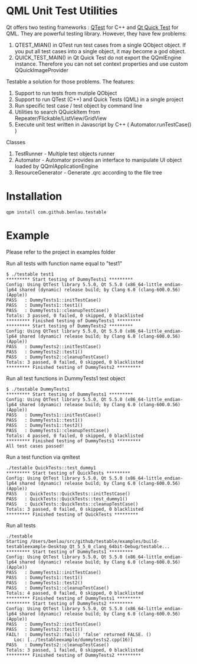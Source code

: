 QML Unit Test Utilities
=======================

Qt offers two testing frameworks : [QTest](http://doc.qt.io/qt-5/qtest.html) for C++ and [Qt Quick Test](http://doc.qt.io/qt-5/qtquick-qtquicktest.html) for QML. They are powerful testing library. However, they have few problems:

1. QTEST_MIAN() in QTest run test cases from a single QObject object. If you put all test cases into a single object, it may become a god object.
2. QUICK_TEST_MAIN() in Qt Quick Test do not export the QQmlEngine instance. Therefore you can not set context properties and use custom QQuickImageProvider

Testable a solution for those problems. The features:

1. Support to run tests from mutiple QObject
2. Support to run QTest (C++) and Quick Tests (QML) in a single project
3. Run specific test case / test object by command line
4. Utilities to search QQuickItem from Repeater/Flickable/ListView/GridView
5. Execute unit test written in Javascript by C++ ( Automator.runTestCase() )

Classes

1. TestRunner - Multiple test objects runner
2. Automator - Automator provides an interface to manipulate UI object loaded by QQmlApplicationEngine
3. ResourceGenerator - Generate .qrc according to the file tree
 
Installation
===========

    qpm install com.github.benlau.testable

Example
=======

Please refer to the project in examples folder


Run all tests with function name equal to "test1"

```
$ ./testable test1
********* Start testing of DummyTests1 *********
Config: Using QtTest library 5.5.0, Qt 5.5.0 (x86_64-little_endian-lp64 shared (dynamic) release build; by Clang 6.0 (clang-600.0.56) (Apple))
PASS   : DummyTests1::initTestCase()
PASS   : DummyTests1::test1()
PASS   : DummyTests1::cleanupTestCase()
Totals: 3 passed, 0 failed, 0 skipped, 0 blacklisted
********* Finished testing of DummyTests1 *********
********* Start testing of DummyTests2 *********
Config: Using QtTest library 5.5.0, Qt 5.5.0 (x86_64-little_endian-lp64 shared (dynamic) release build; by Clang 6.0 (clang-600.0.56) (Apple))
PASS   : DummyTests2::initTestCase()
PASS   : DummyTests2::test1()
PASS   : DummyTests2::cleanupTestCase()
Totals: 3 passed, 0 failed, 0 skipped, 0 blacklisted
********* Finished testing of DummyTests2 *********
```

Run all test functions in DummyTests1 test object

```
$ ./testable DummyTests1
********* Start testing of DummyTests1 *********
Config: Using QtTest library 5.5.0, Qt 5.5.0 (x86_64-little_endian-lp64 shared (dynamic) release build; by Clang 6.0 (clang-600.0.56) (Apple))
PASS   : DummyTests1::initTestCase()
PASS   : DummyTests1::test1()
PASS   : DummyTests1::test2()
PASS   : DummyTests1::cleanupTestCase()
Totals: 4 passed, 0 failed, 0 skipped, 0 blacklisted
********* Finished testing of DummyTests1 *********
All test cases passed!
```

Run a test function via qmltest

```
./testable QuickTests::test_dummy1
********* Start testing of QuickTests *********
Config: Using QtTest library 5.5.0, Qt 5.5.0 (x86_64-little_endian-lp64 shared (dynamic) release build; by Clang 6.0 (clang-600.0.56) (Apple))
PASS   : QuickTests::QuickTests::initTestCase()
PASS   : QuickTests::QuickTests::test_dummy1()
PASS   : QuickTests::QuickTests::cleanupTestCase()
Totals: 3 passed, 0 failed, 0 skipped, 0 blacklisted
********* Finished testing of QuickTests *********
```

Run all tests

```
./testable
Starting /Users/benlau/src/github/testable/examples/build-testableexample-Desktop_Qt_5_5_0_clang_64bit-Debug/testable...
********* Start testing of DummyTests1 *********
Config: Using QtTest library 5.5.0, Qt 5.5.0 (x86_64-little_endian-lp64 shared (dynamic) release build; by Clang 6.0 (clang-600.0.56) (Apple))
PASS   : DummyTests1::initTestCase()
PASS   : DummyTests1::test1()
PASS   : DummyTests1::test2()
PASS   : DummyTests1::cleanupTestCase()
Totals: 4 passed, 0 failed, 0 skipped, 0 blacklisted
********* Finished testing of DummyTests1 *********
********* Start testing of DummyTests2 *********
Config: Using QtTest library 5.5.0, Qt 5.5.0 (x86_64-little_endian-lp64 shared (dynamic) release build; by Clang 6.0 (clang-600.0.56) (Apple))
PASS   : DummyTests2::initTestCase()
PASS   : DummyTests2::test1()
FAIL!  : DummyTests2::fail() 'false' returned FALSE. ()
   Loc: [../testableexample/dummytests2.cpp(16)]
PASS   : DummyTests2::cleanupTestCase()
Totals: 3 passed, 1 failed, 0 skipped, 0 blacklisted
********* Finished testing of DummyTests2 *********
```

